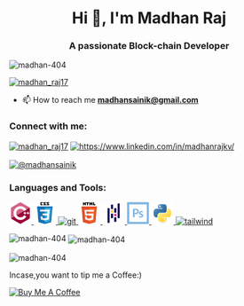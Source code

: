 <h1 align="center">Hi 👋, I'm Madhan Raj</h1>
<h3 align="center">A passionate Block-chain Developer</h3>


<p align="left"> <img src="https://komarev.com/ghpvc/?username=madhan-404&label=Profile%20views&color=0e75b6&style=flat" alt="madhan-404" /> </p>


<p align="left"> <a href="https://twitter.com/madhan_raj17" target="blank"><img src="https://img.shields.io/twitter/follow/madhan_raj17?logo=twitter&style=for-the-badge" alt="madhan_raj17" /></a> </p>




- 📫 How to reach me **madhansainik@gmail.com**

<h3 align="left">Connect with me:</h3>
<p align="left">
<a href="https://twitter.com/madhan_raj17" target="blank"><img align="center" src="https://raw.githubusercontent.com/rahuldkjain/github-profile-readme-generator/master/src/images/icons/Social/twitter.svg" alt="madhan_raj17" height="30" width="40" /></a>
<a href="https://linkedin.com/in/https://www.linkedin.com/in/madhanrajkv/" target="blank"><img align="center" src="https://raw.githubusercontent.com/rahuldkjain/github-profile-readme-generator/master/src/images/icons/Social/linked-in-alt.svg" alt="https://www.linkedin.com/in/madhanrajkv/" height="30" width="40" /></a>

<a href="https://medium.com/@madhansainik" target="blank"><img align="center" src="https://raw.githubusercontent.com/rahuldkjain/github-profile-readme-generator/master/src/images/icons/Social/medium.svg" alt="@madhansainik" height="30" width="40" /></a>
</p>

<h3 align="left">Languages and Tools:</h3>
<p align="left"> <a href="https://www.w3schools.com/cpp/" target="_blank" rel="noreferrer"> <img src="https://raw.githubusercontent.com/devicons/devicon/master/icons/cplusplus/cplusplus-original.svg" alt="cplusplus" width="40" height="40"/> </a> <a href="https://www.w3schools.com/css/" target="_blank" rel="noreferrer"> <img src="https://raw.githubusercontent.com/devicons/devicon/master/icons/css3/css3-original-wordmark.svg" alt="css3" width="40" height="40"/> </a> <a href="https://git-scm.com/" target="_blank" rel="noreferrer"> <img src="https://www.vectorlogo.zone/logos/git-scm/git-scm-icon.svg" alt="git" width="40" height="40"/> </a> <a href="https://www.w3.org/html/" target="_blank" rel="noreferrer"> <img src="https://raw.githubusercontent.com/devicons/devicon/master/icons/html5/html5-original-wordmark.svg" alt="html5" width="40" height="40"/> </a> <a href="https://pandas.pydata.org/" target="_blank" rel="noreferrer"> <img src="https://raw.githubusercontent.com/devicons/devicon/2ae2a900d2f041da66e950e4d48052658d850630/icons/pandas/pandas-original.svg" alt="pandas" width="40" height="40"/> </a> <a href="https://www.photoshop.com/en" target="_blank" rel="noreferrer"> <img src="https://raw.githubusercontent.com/devicons/devicon/master/icons/photoshop/photoshop-line.svg" alt="photoshop" width="40" height="40"/> </a> <a href="https://www.python.org" target="_blank" rel="noreferrer"> <img src="https://raw.githubusercontent.com/devicons/devicon/master/icons/python/python-original.svg" alt="python" width="40" height="40"/> </a> <a href="https://tailwindcss.com/" target="_blank" rel="noreferrer"> <img src="https://www.vectorlogo.zone/logos/tailwindcss/tailwindcss-icon.svg" alt="tailwind" width="40" height="40"/> </a> </p>

<p><img align="left" src="https://github-readme-stats.vercel.app/api/top-langs?username=madhan-404&show_icons=true&locale=en&layout=compact" alt="madhan-404" /></p>

<p>&nbsp;<img align="center" src="https://github-readme-stats.vercel.app/api?username=madhan-404&show_icons=true&locale=en" alt="madhan-404" /></p>

<p><img align="center" src="https://github-readme-streak-stats.herokuapp.com/?user=madhan-404&" alt="madhan-404" /></p>


Incase,you want to tip me a Coffee:)

<a href="https://www.buymeacoffee.com/0xmadhan" target="_blank"><img src="https://cdn.buymeacoffee.com/buttons/v2/default-red.png" alt="Buy Me A Coffee" width="150" ></a>



